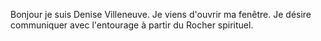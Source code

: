 Bonjour je suis Denise Villeneuve. Je viens d'ouvrir ma fenêtre. Je désire communiquer avec l'entourage à partir du Rocher spirituel. 
